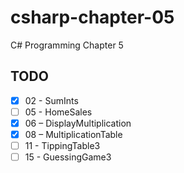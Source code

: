 # csharp-chapter-05
C# Programming Chapter 5

## TODO
- [X] 02 - SumInts
- [ ] 05 - HomeSales
- [X] 06 – DisplayMultiplication
- [X] 08 – MultiplicationTable
- [ ] 11 - TippingTable3
- [ ] 15 - GuessingGame3

